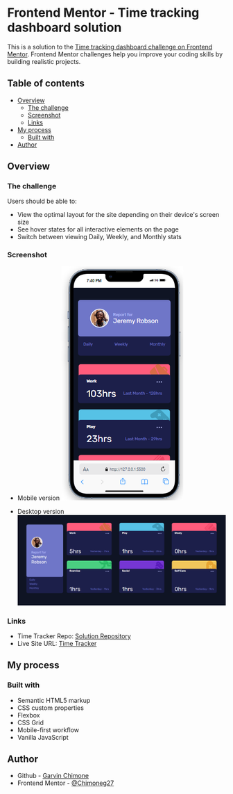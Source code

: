 # Frontend Mentor - Time tracking dashboard solution

This is a solution to the [Time tracking dashboard challenge on Frontend Mentor](https://www.frontendmentor.io/challenges/time-tracking-dashboard-UIQ7167Jw). Frontend Mentor challenges help you improve your coding skills by building realistic projects. 

## Table of contents

- [Overview](#overview)
  - [The challenge](#the-challenge)
  - [Screenshot](#screenshot)
  - [Links](#links)
- [My process](#my-process)
  - [Built with](#built-with)
- [Author](#author)

## Overview

### The challenge

Users should be able to:

- View the optimal layout for the site depending on their device's screen size
- See hover states for all interactive elements on the page
- Switch between viewing Daily, Weekly, and Monthly stats

### Screenshot
- Mobile version
![](./images/mobile.png)

- Desktop version
![](./images/desktop.png)

### Links

- Time Tracker Repo: [Solution Repository](https://your-solution-url.com)
- Live Site URL: [Time Tracker](https://timetrackergarvin.netlify.app/)

## My process

### Built with

- Semantic HTML5 markup
- CSS custom properties
- Flexbox
- CSS Grid
- Mobile-first workflow
- Vanilla JavaScript

## Author

- Github - [Garvin Chimone](https://github.com/Chimoneg27)
- Frontend Mentor - [@Chimoneg27](https://www.frontendmentor.io/profile/Chimoneg27)